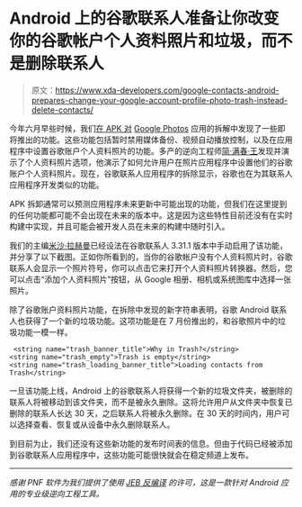# Android 上的谷歌联系人准备让你改变你的谷歌帐户个人资料照片和垃圾，而不是删除联系人

> 原文：<https://www.xda-developers.com/google-contacts-android-prepares-change-your-google-account-profile-photo-trash-instead-delete-contacts/>

今年六月早些时候，我们[在 APK 对](https://www.xda-developers.com/google-photos-disable-messaging-apps-covid-19-video-autoplay-settings-setting-a-profile-photo/) [Google Photos](https://www.xda-developers.com/tag/google-photos/) 应用的拆解中发现了一些即将推出的功能。这些功能包括暂时禁用媒体备份、视频自动播放控制，以及在应用程序中设置谷歌账户个人资料照片的功能。多产的逆向工程师[简·满春·王](https://twitter.com/wongmjane/status/1274411378690813952?ref_src=twsrc%5Etfw%7Ctwcamp%5Etweetembed%7Ctwterm%5E1274411378690813952%7Ctwgr%5Eshare_3&ref_url=https%3A%2F%2Fwww.xda-developers.com%2Fgoogle-photos-disable-messaging-apps-covid-19-video-autoplay-settings-setting-a-profile-photo%2F)发现并演示了个人资料照片选项，他演示了如何允许用户在照片应用程序中设置他们的谷歌账户个人资料照片。现在，谷歌联系人应用程序的拆除显示，谷歌也在为其联系人应用程序开发类似的功能。

APK 拆卸通常可以预测应用程序未来更新中可能出现的功能，但我们在这里提到的任何功能都可能不会出现在未来的版本中。这是因为这些特性目前还没有在实时构建中实现，并且可能会被开发人员在未来的构建中随时引入。

我们的主编[米沙·拉赫曼](https://www.xda-developers.com/author/mishaalrahman/)已经设法在谷歌联系人 3.31.1 版本中手动启用了该功能，并分享了以下截图。正如你所看到的，当你的谷歌帐户没有个人资料照片时，谷歌联系人会显示一个照片符号，你可以点击它来打开个人资料照片转换器。然后，您可以点击“添加个人资料照片”按钮，从 Google 相册、相机或系统图库中选择一张照片。

除了谷歌账户资料照片功能，在拆除中发现的新字符串表明，谷歌 Android 联系人也获得了一个新的垃圾功能。这项功能是在 7 月份推出的，和谷歌照片中的垃圾功能一模一样。

```
 <string name="trash_banner_title">Why in Trash?</string>
<string name="trash_empty">Trash is empty</string>
<string name="trash_loading_banner_title">Loading contacts from Trash</string> 
```

一旦该功能上线，Android 上的谷歌联系人将获得一个新的垃圾文件夹，被删除的联系人将被移动到该文件夹，而不是被永久删除。这将允许用户从文件夹中恢复已删除的联系人长达 30 天，之后联系人将被永久删除。在 30 天的时间内，用户可以选择查看、恢复或从设备中永久删除联系人。

到目前为止，我们还没有这些新功能的发布时间表的信息。但由于代码已经被添加到谷歌联系人应用程序中，这些功能可能很快就会在稳定频道上发布。

* * *

*感谢 PNF 软件为我们提供了使用* *[JEB 反编译](https://www.pnfsoftware.com/?aid=xdadev)* *的许可，这是一款针对 Android 应用的专业级逆向工程工具。*